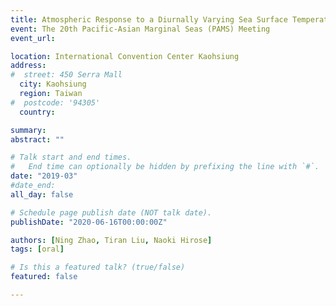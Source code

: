 ```yaml
---
title: Atmospheric Response to a Diurnally Varying Sea Surface Temperature in the Tsushima Strait Area
event: The 20th Pacific-Asian Marginal Seas (PAMS) Meeting
event_url: 

location: International Convention Center Kaohsiung
address:
#  street: 450 Serra Mall
  city: Kaohsiung
  region: Taiwan
#  postcode: '94305'
  country:

summary:
abstract: ""

# Talk start and end times.
#   End time can optionally be hidden by prefixing the line with `#`.
date: "2019-03"
#date_end: 
all_day: false

# Schedule page publish date (NOT talk date).
publishDate: "2020-06-16T00:00:00Z"

authors: [Ning Zhao, Tiran Liu, Naoki Hirose]
tags: [oral]

# Is this a featured talk? (true/false)
featured: false

---
```

